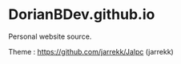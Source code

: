 # DorianBDev.github.io
Personal website source.

Theme : https://github.com/jarrekk/Jalpc (jarrekk)
